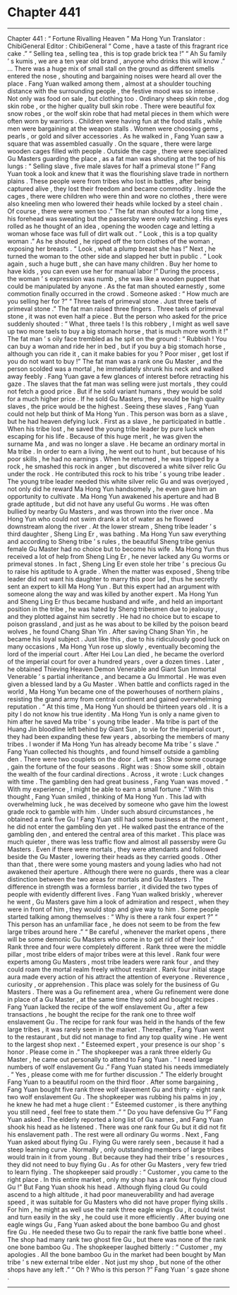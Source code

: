 
# Chapter 441


---

Chapter 441 : “ Fortune Rivalling Heaven ” Ma Hong Yun
Translator :
ChibiGeneral
Editor :
ChibiGeneral
“ Come , have a taste of this fragrant rice cake .”
“ Selling tea , selling tea , this is top grade brick tea !”
“ Ah Su family ’ s kumis , we are a ten year old brand , anyone who drinks this will know .”
…
There was a huge mix of small stall on the ground as different smells entered the nose , shouting and bargaining noises were heard all over the place .
Fang Yuan walked among them , almost at a shoulder touching distance with the surrounding people , the festive mood was so intense .
Not only was food on sale , but clothing too .
Ordinary sheep skin robe , dog skin robe , or the higher quality bull skin robe . There were beautiful fox snow robes , or the wolf skin robe that had metal pieces in them which were often worn by warriors .
Children were having fun at the food stalls , while men were bargaining at the weapon stalls . Women were choosing gems , pearls , or gold and silver accessories .
As he walked in , Fang Yuan saw a square that was assembled casually .
On the square , there were large wooden cages filled with people .
Outside the cage , there were specialized Gu Masters guarding the place , as a fat man was shouting at the top of his lungs : “ Selling slave , five male slaves for half a primeval stone !”
Fang Yuan took a look and knew that it was the flourishing slave trade in northern plains .
These people were from tribes who lost in battles , after being captured alive , they lost their freedom and became commodity .
Inside the cages , there were children who were thin and wore no clothes , there were also kneeling men who lowered their heads while locked by a steel chain . Of course , there were women too .”
The fat man shouted for a long time , his forehead was sweating but the passersby were only watching . His eyes rolled as he thought of an idea , opening the wooden cage and letting a woman whose face was full of dirt walk out .
“ Look , this is a top quality woman .”
As he shouted , he ripped off the torn clothes of the woman , exposing her breasts .
“ Look , what a plump breast she has !”
Next , he turned the woman to the other side and slapped her butt in public .
“ Look again , such a huge butt , she can have many children . Buy her home to have kids , you can even use her for manual labor !”
During the process , the woman ’ s expression was numb , she was like a wooden puppet that could be manipulated by anyone .
As the fat man shouted earnestly , some commotion finally occurred in the crowd .
Someone asked : “ How much are you selling her for ?”
“ Three taels of primeval stone . Just three taels of primeval stone .” The fat man raised three fingers .
Three taels of primeval stone , it was not even half a piece .
But the person who asked for the price suddenly shouted : “ What , three taels ! Is this robbery , I might as well save up two more taels to buy a big stomach horse , that is much more worth it !”
The fat man ’ s oily face trembled as he spit on the ground : “ Rubbish ! You can buy a woman and ride her in bed , but if you buy a big stomach horse , although you can ride it , can it make babies for you ? Poor miser , get lost if you do not want to buy !”
The fat man was a rank one Gu Master , and the person scolded was a mortal , he immediately shrunk his neck and walked away feebly .
Fang Yuan gave a few glances of interest before retracting his gaze .
The slaves that the fat man was selling were just mortals , they could not fetch a good price . But if he sold variant humans , they would be sold for a much higher price . If he sold Gu Masters , they would be high quality slaves , the price would be the highest .
Seeing these slaves , Fang Yuan could not help but think of Ma Hong Yun .
This person was born as a slave , but he had heaven defying luck .
First as a slave , he participated in battle . When his tribe lost , he saved the young tribe leader by pure luck when escaping for his life . Because of this huge merit , he was given the surname Ma , and was no longer a slave .
He became an ordinary mortal in Ma tribe . In order to earn a living , he went out to hunt , but because of his poor skills , he had no earnings . When he returned , he was tripped by a rock , he smashed this rock in anger , but discovered a white silver relic Gu under the rock . He contributed this rock to his tribe ’ s young tribe leader .
The young tribe leader needed this white silver relic Gu and was overjoyed , not only did he reward Ma Hong Yun handsomely , he even gave him an opportunity to cultivate .
Ma Hong Yun awakened his aperture and had B grade aptitude , but did not have any useful Gu worms . He was often bullied by nearby Gu Masters , and was thrown into the river once .
Ma Hong Yun who could not swim drank a lot of water as he flowed downstream along the river .
At the lower stream , Sheng tribe leader ’ s third daughter , Sheng Ling Er , was bathing . Ma Hong Yun saw everything and according to Sheng tribe ’ s rules , the beautiful Sheng tribe genius female Gu Master had no choice but to become his wife .
Ma Hong Yun thus received a lot of help from Sheng Ling Er , he never lacked any Gu worms or primeval stones .
In fact , Sheng Ling Er even stole her tribe ’ s precious Gu to raise his aptitude to A grade .
When the matter was exposed , Sheng tribe leader did not want his daughter to marry this poor lad , thus he secretly sent an expert to kill Ma Hong Yun .
But this expert had an argument with someone along the way and was killed by another expert .
Ma Hong Yun and Sheng Ling Er thus became husband and wife , and held an important position in the tribe , he was hated by Sheng tribesmen due to jealousy , and they plotted against him secretly .
He had no choice but to escape to poison grassland , and just as he was about to be killed by the poison beard wolves , he found Chang Shan Yin . After saving Chang Shan Yin , he became his loyal subject .
Just like this , due to his ridiculously good luck on many occasions , Ma Hong Yun rose up slowly , eventually becoming the lord of the imperial court .
After Hei Lou Lan died , he became the overlord of the imperial court for over a hundred years , over a dozen times .
Later , he obtained Thieving Heaven Demon Venerable and Giant Sun Immortal Venerable ’ s partial inheritance , and became a Gu Immortal . He was even given a blessed land by a Gu Master .
When battle and conflicts raged in the world , Ma Hong Yun became one of the powerhouses of northern plains , resisting the grand army from central continent and gained overwhelming reputation .
“ At this time , Ma Hong Yun should be thirteen years old . It is a pity I do not know his true identity . Ma Hong Yun is only a name given to him after he saved Ma tribe ’ s young tribe leader . Ma tribe is part of the Huang Jin bloodline left behind by Giant Sun , to vie for the imperial court , they had been expanding these few years , absorbing the members of many tribes . I wonder if Ma Hong Yun has already become Ma tribe ’ s slave .”
Fang Yuan collected his thoughts , and found himself outside a gambling den .
There were two couplets on the door .
Left was :
Show some courage , gain the fortune of the four seasons .
Right was :
Show some skill , obtain the wealth of the four cardinal directions .
Across , it wrote :
Luck changes with time .
The gambling den had great business , Fang Yuan was moved .
“ With my experience , I might be able to earn a small fortune .” With this thought , Fang Yuan smiled , thinking of Ma Hong Yun .
This lad with overwhelming luck , he was deceived by someone who gave him the lowest grade rock to gamble with him .
Under such absurd circumstances , he obtained a rank five Gu !
Fang Yuan still had some business at the moment , he did not enter the gambling den yet .
He walked past the entrance of the gambling den , and entered the central area of this market .
This place was much quieter , there was less traffic flow and almost all passersby were Gu Masters . Even if there were mortals , they were attendants and followed beside the Gu Master , lowering their heads as they carried goods . Other than that , there were some young masters and young ladies who had not awakened their aperture .
Although there were no guards , there was a clear distinction between the two areas for mortals and Gu Masters .
The difference in strength was a formless barrier , it divided the two types of people with evidently different lives .
Fang Yuan walked briskly , wherever he went , Gu Masters gave him a look of admiration and respect , when they were in front of him , they would stop and give way to him .
Some people started talking among themselves : “ Why is there a rank four expert ?”
“ This person has an unfamiliar face , he does not seem to be from the few large tribes around here .”
“ Be careful , whenever the market opens , there will be some demonic Gu Masters who come in to get rid of their loot .”
Rank three and four were completely different .
Rank three were the middle pillar , most tribe elders of major tribes were at this level . Rank four were experts among Gu Masters , most tribe leaders were rank four , and they could roam the mortal realm freely without restraint .
Rank four initial stage aura made every action of his attract the attention of everyone .
Reverence , curiosity , or apprehension .
This place was solely for the business of Gu Masters .
There was a Gu refinement area , where Gu refinement were done in place of a Gu Master , at the same time they sold and bought recipes .
Fang Yuan lacked the recipe of the wolf enslavement Gu , after a few transactions , he bought the recipe for the rank one to three wolf enslavement Gu .
The recipe for rank four was held in the hands of the few large tribes , it was rarely seen in the market .
Thereafter , Fang Yuan went to the restaurant , but did not manage to find any top quality wine .
He went to the largest shop next .
“ Esteemed expert , your presence is our shop ’ s honor . Please come in .” The shopkeeper was a rank three elderly Gu Master , he came out personally to attend to Fang Yuan .
“ I need large numbers of wolf enslavement Gu .” Fang Yuan stated his needs immediately .
“ Yes , please come with me for further discussion .” The elderly brought Fang Yuan to a beautiful room on the third floor .
After some bargaining , Fang Yuan bought five rank three wolf slavement Gu and thirty - eight rank two wolf enslavement Gu .
The shopkeeper was rubbing his palms in joy , he knew he had met a huge client : “ Esteemed customer , is there anything you still need , feel free to state them .”
“ Do you have defensive Gu ?” Fang Yuan asked .
The elderly reported a long list of Gu names , and Fang Yuan shook his head as he listened . There was one rank four Gu but it did not fit his enslavement path . The rest were all ordinary Gu worms .
Next , Fang Yuan asked about flying Gu .
Flying Gu were rarely seen , because it had a steep learning curve . Normally , only outstanding members of large tribes would train in it from young . But because they had their tribe ’ s resources , they did not need to buy flying Gu .
As for other Gu Masters , very few tried to learn flying .
The shopkeeper said proudly : “ Customer , you came to the right place . In this entire market , only my shop has a rank four flying cloud Gu !”
But Fang Yuan shook his head .
Although flying cloud Gu could ascend to a high altitude , it had poor maneuverability and had average speed , it was suitable for Gu Masters who did not have proper flying skills .
For him , he might as well use the rank three eagle wings Gu , it could twist and turn easily in the sky , he could use it more efficiently .
After buying one eagle wings Gu , Fang Yuan asked about the bone bamboo Gu and ghost fire Gu .
He needed these two Gu to repair the rank five battle bone wheel .
The shop had many rank two ghost fire Gu , but there was none of the rank one bone bamboo Gu .
The shopkeeper laughed bitterly : “ Customer , my apologies . All the bone bamboo Gu in the market had been bought by Man tribe ’ s new external tribe elder . Not just my shop , but none of the other shops have any left .”
“ Oh ? Who is this person ?” Fang Yuan ’ s gaze shone .

---

